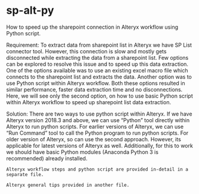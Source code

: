 # sp-alt-py
How to speed up the sharepoint connection in Alteryx workflow using Python script.

Requirement:
	To extract data from sharepoint list in Alteryx we have SP List connector tool. However, this connection is slow and mostly gets disconnected while extracting the data from a sharepoint list. Few options can be explored to resolve this issue and to speed up this data extraction.
 One of the options available was to use an existing excel macro file which connects to the sharepoint list and extracts the data. Another option was to use Python script within Alteryx workflow. Both these options resulted in similar performance, faster data extraction time and no disconnections.
	Here, we will see only the second option, on how to use basic Python script within Alteryx workflow to speed up sharepoint list data extraction.

Solution:
	There are two ways to use python script within Alteryx. If we have Alteryx version 2018.3 and above, we can use “Python” tool directly within Alteryx to run python scripts. For earlier versions of Alteryx, we can use “Run Command” tool to call the Python program to run python scripts. For older version of Alteryx, so can use the second approach. However, its applicable for latest versions of Alteryx as well. Additionally, for this to work we should have basic Python modules (Anaconda Python 3 is recommended) already installed.

	Alteryx workflow steps and python script are provided in-detail in a separate file.
	
	Alteryx general tips provided in another file.
